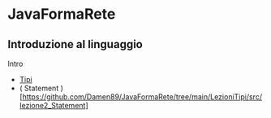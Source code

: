 # JavaFormaRete

## Introduzione al linguaggio
Intro

 - [Tipi](https://github.com/Damen89/JavaFormaRete/tree/main/LezioniTipi/src/lezione1_tipi)
 - ( Statement )   [https://github.com/Damen89/JavaFormaRete/tree/main/LezioniTipi/src/lezione2_Statement]
